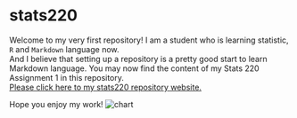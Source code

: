 # stats220
Welcome to my very first repository! I am a student who is learning statistic, `R` and `Markdown` language now.  
And I believe that setting up a repository is a pretty good start to learn Markdown language.
You may now find the content of my Stats 220 Assignment 1 in this repository.  
[Please click here to my stats220 repository website.](https://220pmc.github.io/stats220/)  

Hope you enjoy my work!
![chart](https://cdn3.iconfinder.com/data/icons/higher-education-icon-set/256/chart.png)  

